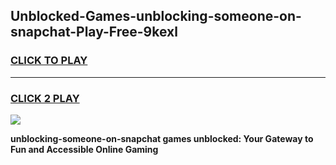 
## Unblocked-Games-unblocking-someone-on-snapchat-Play-Free-9kexl
<h3>
<a href="https://premium76.site?title=unblocking-someone-on-snapchat&ref=23A">CLICK TO PLAY</a></h3>
<hr>

<h3>
<a href="https://premium76.site?title=unblocking-someone-on-snapchat&ref=23A">CLICK 2 PLAY</a>
  
</h3>

<a href="https://premium76.site?title=unblocking-someone-on-snapchat&ref=23A"><img src="https://clearcache.store/games.png"></a>


**unblocking-someone-on-snapchat games unblocked: Your Gateway to Fun and Accessible Online Gaming**
